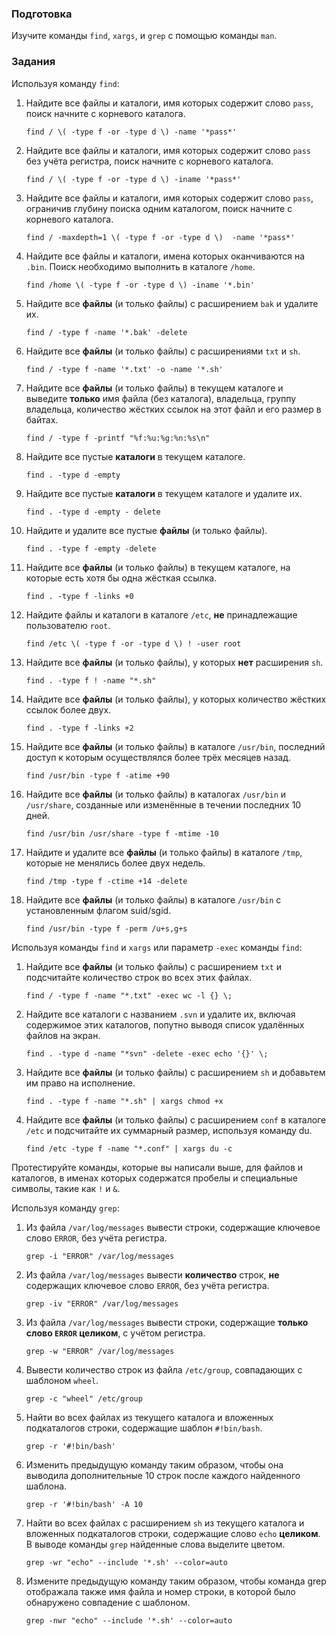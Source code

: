 ### Подготовка

Изучите команды `find`, `xargs`, и `grep` с помощью команды `man`.

### Задания

Используя команду `find`:

1. Найдите все файлы и каталоги, имя которых содержит слово `pass`, поиск начните с корневого каталога.

	`find / \( -type f -or -type d \) -name '*pass*'`

2. Найдите все файлы и каталоги, имя которых содержит слово `pass` без учёта регистра, поиск начните с корневого каталога.

	`find / \( -type f -or -type d \) -iname '*pass*'`

3. Найдите все файлы и каталоги, имя которых содержит слово `pass`, ограничив глубину поиска одним каталогом, поиск начните с корневого каталога.

	`find / -maxdepth=1 \( -type f -or -type d \)  -name '*pass*'`

4. Найдите все файлы и каталоги, имена которых оканчиваются на `.bin`. Поиск необходимо выполнить в каталоге `/home`.

	`find /home \( -type f -or -type d \) -iname '*.bin'`

5. Найдите все **файлы** (и только файлы) с расширением `bak` и удалите их.

	`find / -type f -name '*.bak' -delete`

6. Найдите все **файлы** (и только файлы) с расширениями `txt` и `sh`.

	`find / -type f -name '*.txt' -o -name '*.sh'`

7. Найдите все **файлы** (и только файлы) в текущем каталоге и выведите **только** имя файла (без каталога), владельца, группу владельца, количество жёстких ссылок на этот файл и его размер в байтах.

	`find / -type f -printf "%f:%u:%g:%n:%s\n"`

8. Найдите все пустые **каталоги** в текущем каталоге.

	`find . -type d -empty`

9. Найдите все пустые **каталоги** в текущем каталоге и удалите их.

	`find . -type d -empty - delete`

10. Найдите и удалите все пустые **файлы** (и только файлы).

	`find . -type f -empty -delete`

11. Найдите все **файлы** (и только файлы) в текущем каталоге, на которые есть хотя бы одна жёсткая ссылка.

	`find . -type f -links +0`

12. Найдите файлы и каталоги в каталоге `/etc`, **не** принадлежащие пользователю `root`.

	`find /etc \( -type f -or -type d \) ! -user root`

13. Найдите все **файлы** (и только файлы), у которых **нет** расширения `sh`.

	`find . -type f ! -name "*.sh"`

14. Найдите все **файлы** (и только файлы), у которых количество жёстких ссылок более двух.

	`find . -type f -links +2`

15. Найдите все **файлы** (и только файлы) в каталоге `/usr/bin`, последний доступ к которым осуществлялся более трёх месяцев назад.

	`find /usr/bin -type f -atime +90`

16. Найдите все **файлы** (и только файлы) в каталогах `/usr/bin` и `/usr/share`, созданные или изменённые в течении последних 10 дней.

	`find /usr/bin /usr/share -type f -mtime -10`

17. Найдите и удалите все **файлы** (и только файлы) в каталоге `/tmp`, которые не менялись более двух недель.

	`find /tmp -type f -ctime +14 -delete`

18. Найдите все **файлы** (и только файлы) в каталоге `/usr/bin` с установленным флагом suid/sgid.

	`find /usr/bin -type f -perm /u+s,g+s`

Используя команды `find` и `xargs` или параметр `-exec` команды `find`:

1. Найдите все **файлы** (и только файлы) с расширением `txt` и подсчитайте количество строк во всех этих файлах.

	`find / -type f -name "*.txt" -exec wc -l {} \;`

2. Найдите все каталоги с названием `.svn` и удалите их, включая содержимое этих каталогов, попутно выводя список удалённых файлов на экран.

	`find . -type d -name "*svn" -delete -exec echo '{}' \;`

3. Найдите все **файлы** (и только файлы) с расширением `sh` и добавьтем им право на исполнение.

	`find . -type f -name "*.sh" | xargs chmod +x`

4. Найдите все **файлы** (и только файлы) с расширением `conf` в каталоге `/etc` и подсчитайте их суммарный размер, используя команду du.

	`find /etc -type f -name "*.conf" | xargs du -c`

Протестируйте команды, которые вы написали выше, для файлов и каталогов, в именах которых содержатся пробелы и специальные символы, такие как `!` и `&`.

Используя команду `grep`:

1. Из файла `/var/log/messages` вывести строки, содержащие ключевое слово `ERROR`, без учёта регистра.

	`grep -i "ERROR" /var/log/messages`

2. Из файла `/var/log/messages` вывести **количество** строк, **не** содержащих ключевое слово `ERROR`, без учёта регистра.

	`grep -iv "ERROR" /var/log/messages`

3. Из файла `/var/log/messages` вывести строки, содержащие **только слово `ERROR` целиком**, с учётом регистра.

	`grep -w "ERROR" /var/log/messages`

4. Вывести количество строк из файла `/etc/group`, совпадающих с шаблоном `wheel`.

	`grep -c "wheel" /etc/group`

5. Найти во всех файлах из текущего каталога и вложенных подкаталогов строки, содержащие шаблон `#!bin/bash`.

	`grep -r '#!bin/bash'`

6. Изменить предыдущую команду таким образом, чтобы она выводила дополнительные 10 строк после каждого найденного шаблона.

	`grep -r '#!bin/bash' -A 10`

7. Найти во всех файлах с расширением `sh` из текущего каталога и вложенных подкаталогов строки, содержащие слово `echo` **целиком**. В выводе команды `grep` найденные слова выделите цветом.

	`grep -wr "echo" --include '*.sh' --color=auto`

8. Измените предыдущую команду таким образом, чтобы команда grep отображала также имя файла и номер строки, в которой было обнаружено совпадение с шаблоном.

	`grep -nwr "echo" --include '*.sh' --color=auto`